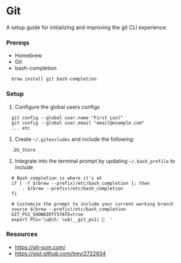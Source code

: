 # Git

A setup guide for initializing and improving the git CLI experience

### Prereqs

- Homebrew
- Git
- bash-completion

```
  brew install git bash-completion
```

### Setup

1. Configure the global users configs
```
  git config --global user.name "First Last"
  git config --global user.email "email@example.com"
  ... etc
```

1. Create `~/.gitexcludes` and include the following:  
```
  .DS_Store
```

1. Integrate into the terminal prompt by updating `~/.bash_profile` to include  
```
  # Bash completion is where it's at
  if [ -f $(brew --prefix)/etc/bash_completion ]; then
      . $(brew --prefix)/etc/bash_completion
  fi

  # Customize the prompt to include your current working branch
  source $(brew --prefix)/etc/bash_completion
  GIT_PS1_SHOWDIRTYSTATE=true
  export PS1='\u@\h: \w$(__git_ps1) 🧀  '
```

### Resources

- https://git-scm.com/
- https://gist.github.com/trey/2722934
